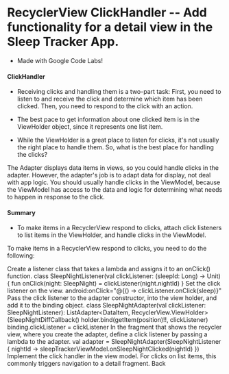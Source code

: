 # RecyclerView ClickHandler -- Add functionality for a detail view in the Sleep Tracker App.
- Made with Google Code Labs!

#### ClickHandler
- Receiving clicks and handling them is a two-part task: First, you need to listen to and receive the click and determine which item has been clicked. Then, you need to respond to the click with an action.

- The best pace to get information about one clicked item is in the ViewHolder object, since it represents one list item. 

- While the ViewHolder is a great place to listen for clicks, it's not usually the right place to handle them. So, what is the best place for handling the clicks?

The Adapter displays data items in views, so you could handle clicks in the adapter. However, the adapter's job is to adapt data for display, not deal with app logic.
You should usually handle clicks in the ViewModel, because the ViewModel has access to the data and logic for determining what needs to happen in response to the click.

#### Summary
- To make items in a RecyclerView respond to clicks, attach click listeners to list items in the ViewHolder, and handle clicks in the ViewModel.

To make items in a RecyclerView respond to clicks, you need to do the following:

Create a listener class that takes a lambda and assigns it to an onClick() function.
class SleepNightListener(val clickListener: (sleepId: Long) -> Unit) {
   fun onClick(night: SleepNight) = clickListener(night.nightId)
}
Set the click listener on the view.
android:onClick="@{() -> clickListener.onClick(sleep)}"
Pass the click listener to the adapter constructor, into the view holder, and add it to the binding object.
class SleepNightAdapter(val clickListener: SleepNightListener):
       ListAdapter<DataItem, RecyclerView.ViewHolder>(SleepNightDiffCallback()
holder.bind(getItem(position)!!, clickListener)
binding.clickListener = clickListener
In the fragment that shows the recycler view, where you create the adapter, define a click listener by passing a lambda to the adapter.
val adapter = SleepNightAdapter(SleepNightListener { nightId ->
      sleepTrackerViewModel.onSleepNightClicked(nightId)
})
Implement the click handler in the view model. For clicks on list items, this commonly triggers navigation to a detail fragment.
Back


